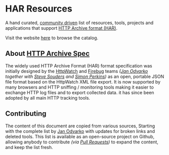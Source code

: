 # HAR Resources

A hand curated, [community driven](#contributing) list of resources, tools, projects and applications that support [HTTP Archive format (HAR)](https://groups.google.com/forum/?hl=en#!forum/http-archive-specification).

Visit the website [here](https://ahmadnassri.github.io/har-resources) to browse the catalog.

## About [HTTP Archive Spec](http://www.softwareishard.com/blog/har-12-spec/)

The widely used HTTP Archive Format (HAR) format specification was initially designed by the [HttpWatch](http://www.httpwatch.com/company/) and [Firebug](http://getfirebug.com/) teams *([Jan Odvarko](http://www.softwareishard.com/blog/about/) together with [Steve Souders](http://stevesouders.com/) and [Simon Perkins](http://www.httpwatch.com/company/))* as an open, portable JSON file format based on the HttpWatch XML file export. It is now supported by many browsers and HTTP sniffing / monitoring tools making it easier to exchange HTTP log files and to export collected data. it has since been adopted by all main HTTP tracking tools.

## Contributing

The content of this document are copied from various sources, Starting with the complete list by [Jan Odvarko](http://www.softwareishard.com/blog/har-adopters/) with updates for broken links and deleted tools. This list is available as an open-source project on Github, allowing anybody to contribute *(via [Pull Requests](https://github.com/ahmadnassri/har-resources/pulls))* to expand the content, and keep the list fresh.
